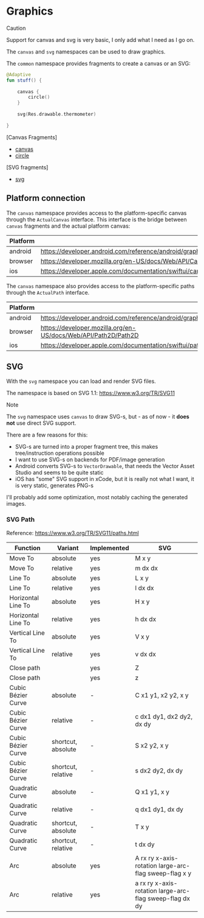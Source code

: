 # Graphics

> [!CAUTION]
> 
> Support for canvas and svg is very basic, I only add what I need as I go on.
> 

The `canvas` and `svg` namespaces can be used to draw graphics.

The `common` namespace provides fragments to create a canvas or an SVG:

```kotlin
@Adaptive
fun stuff() {
    
    canvas { 
        circle()
    }
    
    svg(Res.drawable.thermometer)
    
}
```

[Canvas Fragments]
* [canvas](./canvas-fragments.md#canvas)
* [circle](./canvas-fragments.md#circle)

[SVG fragments]
* [svg](./svg-fragments.md#svg)

## Platform connection

The `canvas` namespace provides access to the platform-specific canvas through the `ActualCanvas` interface.
This interface is the bridge between `canvas` fragments and the actual platform canvas:

| Platform |                                                                 |
|----------|-----------------------------------------------------------------|
| android  | https://developer.android.com/reference/android/graphics/Canvas |
| browser  | https://developer.mozilla.org/en-US/docs/Web/API/Canvas_API     | 
| ios      | https://developer.apple.com/documentation/swiftui/canvas        |

The `canvas` namespace also provides access to the platform-specific paths through the `ActualPath` interface.

| Platform |                                                                |
|----------|----------------------------------------------------------------|
| android  | https://developer.android.com/reference/android/graphics/Path  |
| browser  | https://developer.mozilla.org/en-US/docs/Web/API/Path2D/Path2D | 
| ios      | https://developer.apple.com/documentation/swiftui/path/        |

## SVG

With the `svg` namespace you can load and render SVG files.

The namespace is based on SVG 1.1: https://www.w3.org/TR/SVG11

> [!NOTE]
>
> The `svg` namespace uses `canvas` to draw SVG-s, but - as of now - it **does not** use direct SVG support.
> 
> There are a few reasons for this:
>
> * SVG-s are turned into a proper fragment tree, this makes tree/instruction operations possible
> * I want to use SVG-s on backends for PDF/image generation
> * Android converts SVG-s to `VectorDrawable`, that needs the Vector Asset Studio and seems to be quite static
> * iOS has "some" SVG support in xCode, but it is really not what I want, it is very static, generates PNG-s
> 
> I'll probably add some optimization, most notably caching the generated images.
>

### SVG Path

Reference: https://www.w3.org/TR/SVG11/paths.html

| Function           | Variant            | Implemented | SVG                                                     |
|--------------------|--------------------|-------------|---------------------------------------------------------|
| Move To            | absolute           | yes         | M x y                                                   | 
| Move To            | relative           | yes         | m dx dx                                                 | 
| Line To            | absolute           | yes         | L x y                                                   | 
| Line To            | relative           | yes         | l dx dx                                                 | 
| Horizontal Line To | absolute           | yes         | H x y                                                   |
| Horizontal Line To | relative           | yes         | h dx dx                                                 |
| Vertical Line To   | absolute           | yes         | V x y                                                   |
| Vertical Line To   | relative           | yes         | v dx dx                                                 |
| Close path         |                    | yes         | Z                                                       |
| Close path         |                    | yes         | z                                                       |
| Cubic Bézier Curve | absolute           | -           | C x1 y1, x2 y2, x y                                     |
| Cubic Bézier Curve | relative           | -           | c dx1 dy1, dx2 dy2, dx dy                               |
| Cubic Bézier Curve | shortcut, absolute | -           | S x2 y2, x y                                            |
| Cubic Bézier Curve | shortcut, relative | -           | s dx2 dy2, dx dy                                        |
| Quadratic Curve    | absolute           | -           | Q x1 y1, x y                                            |
| Quadratic Curve    | relative           | -           | q dx1 dy1, dx dy                                        |
| Quadratic Curve    | shortcut, absolute | -           | T x y                                                   |
| Quadratic Curve    | shortcut, relative | -           | t dx dy                                                 |
| Arc                | absolute           | yes         | A rx ry x-axis-rotation large-arc-flag sweep-flag x y   |
| Arc                | relative           | yes         | a rx ry x-axis-rotation large-arc-flag sweep-flag dx dy |

